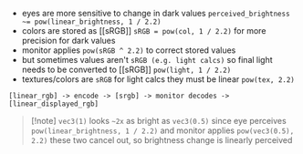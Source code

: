 - eyes are more sensitive to change in dark values 
  `perceived_brightness ~= pow(linear_brightness, 1 / 2.2)`
- colors are stored as [[sRGB]] `sRGB = pow(col, 1 / 2.2)` for more precision for dark values
- monitor applies `pow(sRGB ^ 2.2)` to correct stored values
- but sometimes values aren't `sRGB (e.g. light calcs)`
  so final light needs to be converted to [[sRGB]] `pow(light, 1 / 2.2)`
- textures/colors are `sRGB` for light calcs they must be linear `pow(tex, 2.2)`

`[linear_rgb] -> encode -> [srgb] -> monitor decodes -> [linear_displayed_rgb]`
> [!note] `vec3(1)` looks `~2x` as bright as `vec3(0.5)`
> since eye perceives `pow(linear_brightness, 1 / 2.2)` 
> and monitor applies `pow(vec3(0.5), 2.2)`
> these two cancel out, so brightness change is linearly perceived
